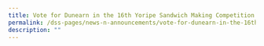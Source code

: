 ```yaml
---
title: Vote for Dunearn in the 16th Yoripe Sandwich Making Competition 2021!
permalink: /dss-pages/news-n-announcements/vote-for-dunearn-in-the-16th-yoripe-sandwich-making-competition-2021
description: ""
---
```

